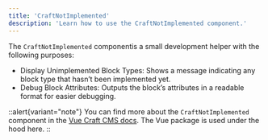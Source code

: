```yaml
---
title: 'CraftNotImplemented'
description: 'Learn how to use the CraftNotImplemented component.'
---
```


The `CraftNotImplemented` componentis a small development helper with the following purposes:

- Display Unimplemented Block Types: Shows a message indicating any block type that hasn’t been implemented yet.
- Debug Block Attributes: Outputs the block’s attributes in a readable format for easier debugging.

::alert{variant="note"}
  You can find more about the `CraftNotImplemented` component in the [Vue Craft CMS docs](/libraries/vue-craftcms/components/craft-not-implemented). The Vue package is used under the hood here.
::
